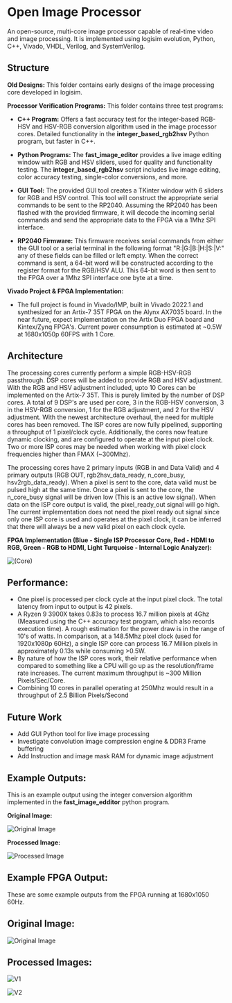 # Open Image Processor
An open-source, multi-core image processor capable of real-time video and image processing. It is implemented using logisim evolution, Python, C++, Vivado, VHDL, Verilog, and SystemVerilog.

## Structure
**Old Designs:** This folder contains early designs of the image processing core developed in logisim.
  
**Processor Verification Programs:** This folder contains three test programs:
  
-  **C++ Program:** Offers a fast accuracy test for the integer-based RGB-HSV and HSV-RGB conversion algorithm used in the image processor cores. Detailed functionality in the **integer_based_rgb2hsv** Python program, but faster in C++.
  
-  **Python Programs:** The **fast_image_editor** provides a live image editing window with RGB and HSV sliders, used for quality and functionality testing. The **integer_based_rgb2hsv** script includes live image editing, color accuracy testing, single-color conversions, and more. 

- **GUI Tool:** The provided GUI tool creates a TKinter window with 6 sliders for RGB and HSV control. This tool will construct the appropriate serial commands to be sent to the RP2040. Assuming the RP2040 has been flashed with the provided firmware, it will decode the incoming serial commands and send the appropriate data to the FPGA via a 1Mhz SPI interface.

- **RP2040 Firmware:** This firmware receives serial commands from either the GUI tool or a serial terminal in the following format "R:<VALUE>|G:<VALUE>|B:<VALUE>|H:<VALUE>|S:<VALUE>|V:<VALUE>" any of these fields can be filled or left empty. When the correct command is sent, a 64-bit word will be constructed according to the register format for the RGB/HSV ALU. This 64-bit word is then sent to the FPGA over a 1Mhz SPI interface one byte at a time.

**Vivado Project & FPGA Implementation:** 
- The full project is found in Vivado/IMP, built in Vivado 2022.1 and synthesized for an Artix-7 35T FPGA on the Alynx AX7035 board. In the near future, expect implementation on the Artix Duo FPGA board and Kintex/Zynq FPGA's. Current power consumption is estimated at ~0.5W at 1680x1050p 60FPS with 1 Core.

## Architecture
The processing cores currently perform a simple RGB-HSV-RGB passthrough. DSP cores will be added to provide RGB and HSV adjustment. With the RGB and HSV adjustment included, upto 10 Cores can be implemented on the Artix-7 35T. This is purely limited by the number of DSP cores. A total of 9 DSP's are used per core, 3 in the RGB-HSV conversion, 3 in the HSV-RGB conversion, 1 for the RGB adjustment, and 2 for the HSV adjustment. With the newest architecture overhaul, the need for multiple cores has been removed. The ISP cores are now fully pipelined, supporting a throughput of 1 pixel/clock cycle. Additionally, the cores now feature dynamic clocking, and are configured to operate at the input pixel clock. Two or more ISP cores may be needed when working with pixel clock frequencies higher than FMAX (~300Mhz).

The processing cores have 2 primary inputs (RGB in and Data Valid) and 4 primary outputs (RGB OUT, rgb2hsv_data_ready, n_core_busy, hsv2rgb_data_ready). When a pixel is sent to the core, data valid must be pulsed high at the same time. Once a pixel is sent to the core, the n_core_busy signal will be driven low (This is an active low signal). When data on the ISP core output is valid, the pixel_ready_out signal will go high. The current implementation does not need the pixel ready out signal since only one ISP core is used and operates at the pixel clock, it can be inferred that there will always be a new valid pixel on each clock cycle. 

**FPGA Implementation (Blue - Single ISP Processor Core, Red - HDMI to RGB, Green - RGB to HDMI, Light Turquoise - Internal Logic Analyzer):**

![(Core)](https://imgur.com/20avd61.png)

## Performance: 
- One pixel is processed per clock cycle at the input pixel clock. The total latency from input to output is 42 pixels.
- A Ryzen 9 3900X takes 0.83s to process 16.7 million pixels at 4Ghz (Measured using the C++ accuracy test program, which also records execution time). A rough estimation for the power draw is in the range of 10's of watts. In comparison, at a 148.5Mhz pixel clock (used for 1920x1080p 60Hz), a single ISP core can process 16.7 Million pixels in approximately 0.13s while consuming >0.5W. 
- By nature of how the ISP cores work, their relative performance when compared to something like a CPU will go up as the resolution/frame rate increases. The current maximum throughput is ~300 Million Pixels/Sec/Core.
- Combining 10 cores in parallel operating at 250Mhz would result in a throughput of 2.5 Billion Pixels/Second

## Future Work
- Add GUI Python tool for live image processing
- Investigate convolution image compression engine & DDR3 Frame buffering
- Add Instruction and image mask RAM for dynamic image adjustment

## Example Outputs:

This is an example output using the integer conversion algorithm implemented in the **fast_image_edditor** python program.

**Original Image:**

![Original Image](https://imgur.com/4zXKKuI.png)

**Processed Image:**

![Processed Image](https://imgur.com/z2iWIP8.png)


## Example FPGA Output:

These are some example outputs from the FPGA running at 1680x1050 60Hz. 

## Original Image:
![Original Image](https://imgur.com/ESCLlk1.png)

## Processed Images:

![V1](https://imgur.com/tdg8dgS.png)

![V2](https://imgur.com/rfsa5HA.png)
